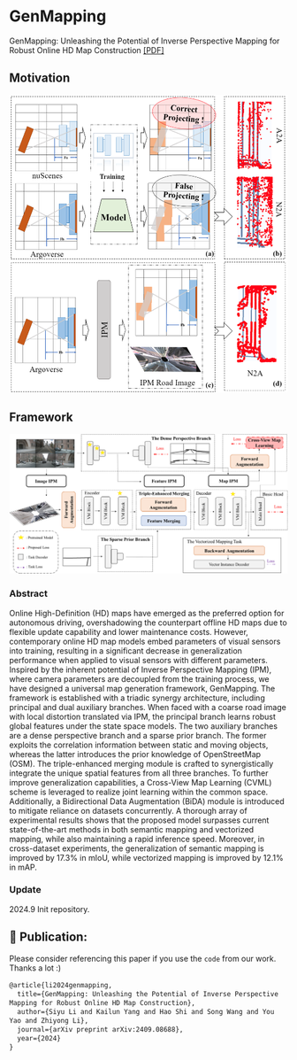 # GenMapping
GenMapping: Unleashing the Potential of Inverse Perspective Mapping for Robust Online HD Map Construction [[PDF]](https://arxiv.org/pdf/2409.08688)

## Motivation
<div align=center>
<img src="https://github.com/lynn-yu/GenMapping/blob/main/motivation.png" >
</div>

## Framework
<div align=center>
<img src="https://github.com/lynn-yu/GenMapping/blob/main/frame.png" >
</div>

### Abstract
Online High-Definition (HD) maps have emerged as the preferred option for autonomous driving, overshadowing the counterpart offline HD maps due to flexible update capability and lower maintenance costs. However, contemporary online HD map models embed parameters of visual sensors into training, resulting in a significant decrease in generalization performance when applied to visual sensors with different parameters. Inspired by the inherent potential of Inverse Perspective Mapping (IPM), where camera parameters are decoupled from the training process, we have designed a universal map generation framework, GenMapping. The framework is established with a triadic synergy architecture, including principal and dual auxiliary branches. When faced with a coarse road image with local distortion translated via IPM, the principal branch learns robust global features under the state space models. The two auxiliary branches are a dense perspective branch and a sparse prior branch. The former exploits the correlation information between static and moving objects, whereas the latter introduces the prior knowledge of OpenStreetMap (OSM). The triple-enhanced merging module is crafted to synergistically integrate the unique spatial features from all three branches. To further improve generalization capabilities, a Cross-View Map Learning (CVML) scheme is leveraged to realize joint learning within the common space. Additionally, a Bidirectional Data Augmentation (BiDA) module is introduced to mitigate reliance on datasets concurrently. A thorough array of experimental results shows that the proposed model surpasses current state-of-the-art methods in both semantic mapping and vectorized mapping, while also maintaining a rapid inference speed. Moreover, in cross-dataset experiments, the generalization of semantic mapping is improved by 17.3% in mIoU, while vectorized mapping is improved by 12.1% in mAP. 

### Update
2024.9 Init repository.

## 🤝 Publication:
Please consider referencing this paper if you use the ```code``` from our work.
Thanks a lot :)

```
@article{li2024genmapping,
  title={GenMapping: Unleashing the Potential of Inverse Perspective Mapping for Robust Online HD Map Construction},
  author={Siyu Li and Kailun Yang and Hao Shi and Song Wang and You Yao and Zhiyong Li},
  journal={arXiv preprint arXiv:2409.08688},
  year={2024}
}
```
